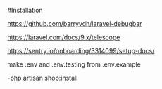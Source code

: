 #Installation

https://github.com/barryvdh/laravel-debugbar

https://laravel.com/docs/9.x/telescope

https://sentry.io/onboarding/3314099/setup-docs/

make .env and .env.testing from .env.example

-php artisan shop:install


